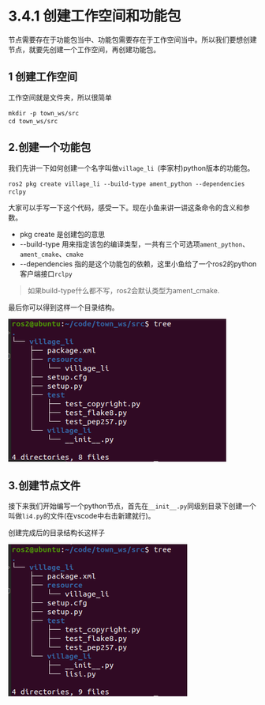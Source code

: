 # 3.4.1 创建工作空间和功能包

节点需要存在于功能包当中、功能包需要存在于工作空间当中。所以我们要想创建节点，就要先创建一个工作空间，再创建功能包。

## 1 创建工作空间

工作空间就是文件夹，所以很简单

```
mkdir -p town_ws/src
cd town_ws/src
```

## 2.创建一个功能包

我们先讲一下如何创建一个名字叫做`village_li `(李家村)python版本的功能包。

```
ros2 pkg create village_li --build-type ament_python --dependencies rclpy
```

大家可以手写一下这个代码，感受一下。现在小鱼来讲一讲这条命令的含义和参数。

- pkg create 是创建包的意思
- --build-type 用来指定该包的编译类型，一共有三个可选项`ament_python`、`ament_cmake`、`cmake`
- --dependencies 指的是这个功能包的依赖，这里小鱼给了一个ros2的python客户端接口`rclpy`



> 如果build-type什么都不写，ros2会默认类型为ament_cmake.



最后你可以得到这样一个目录结构。

![image-20210727125747458](3.5.1创建工作空间和功能包/imgs/image-20210727125747458.png)

## 3.创建节点文件

接下来我们开始编写一个python节点，首先在`__init__.py`同级别目录下创建一个叫做`li4.py`的文件(在vscode中右击新建就行)。

创建完成后的目录结构长这样子

![image-20210727125908746](3.5.1创建工作空间和功能包/imgs/image-20210727125908746.png)


